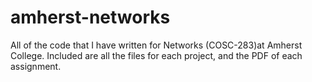 # amherst-networks
All of the code that I have written for Networks (COSC-283)at Amherst College. Included are all the files for each project, and the PDF of each assignment.
